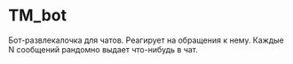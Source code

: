 # TM_bot
Бот-развлекалочка для чатов. Реагирует на обращения к нему. Каждые N сообщений рандомно выдает что-нибудь в чат.
